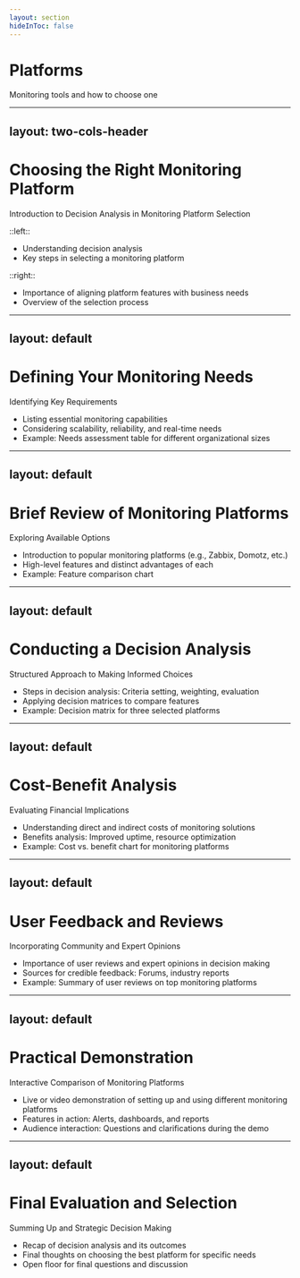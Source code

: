```yaml
---
layout: section
hideInToc: false
---
```


<PresenterTimer :minutes="0" :seconds="10" />

# Platforms

Monitoring tools and how to choose one

---
layout: two-cols-header
---

<PresenterTimer :minutes="4" :seconds="0" />

# Choosing the Right Monitoring Platform

Introduction to Decision Analysis in Monitoring Platform Selection

::left::

- Understanding decision analysis
- Key steps in selecting a monitoring platform

::right::

- Importance of aligning platform features with business needs
- Overview of the selection process

<!--
>
Provide an introduction to the process of decision analysis and its application in selecting the right monitoring platform, setting the stage for a detailed discussion.
-->

---
layout: default
---

# Defining Your Monitoring Needs

Identifying Key Requirements

<PresenterTimer :minutes="4" :seconds="0" />

- Listing essential monitoring capabilities
- Considering scalability, reliability, and real-time needs
- Example: Needs assessment table for different organizational sizes

<!--
>
Discuss how to define specific monitoring needs, including the importance of scalability, reliability, and real-time data processing.
-->

---
layout: default
---

# Brief Review of Monitoring Platforms

Exploring Available Options

<PresenterTimer :minutes="4" :seconds="0" />

- Introduction to popular monitoring platforms (e.g., Zabbix, Domotz, etc.)
- High-level features and distinct advantages of each
- Example: Feature comparison chart

<!--
>
Provide an overview of several popular monitoring platforms, highlighting their key features and advantages through a comparative chart.
-->

---
layout: default
---

# Conducting a Decision Analysis

Structured Approach to Making Informed Choices

<PresenterTimer :minutes="4" :seconds="0" />

- Steps in decision analysis: Criteria setting, weighting, evaluation
- Applying decision matrices to compare features
- Example: Decision matrix for three selected platforms

<!--
>
Explain the decision analysis process including how to set criteria, assign weights, and evaluate options using a decision matrix.
-->

---
layout: default
---

# Cost-Benefit Analysis

Evaluating Financial Implications

<PresenterTimer :minutes="4" :seconds="0" />

- Understanding direct and indirect costs of monitoring solutions
- Benefits analysis: Improved uptime, resource optimization
- Example: Cost vs. benefit chart for monitoring platforms

<!--
>
Discuss how to conduct a cost-benefit analysis, including both the direct costs of deployment and indirect benefits like improved system uptime.
-->

---
layout: default
---

# User Feedback and Reviews

Incorporating Community and Expert Opinions

<PresenterTimer :minutes="4" :seconds="0" />

- Importance of user reviews and expert opinions in decision making
- Sources for credible feedback: Forums, industry reports
- Example: Summary of user reviews on top monitoring platforms

<!--
>
Highlight the importance of considering user feedback and expert reviews, detailing where to find credible sources of information.
-->

---
layout: default
---

# Practical Demonstration

Interactive Comparison of Monitoring Platforms

<PresenterTimer :minutes="10" :seconds="0" />

- Live or video demonstration of setting up and using different monitoring platforms
- Features in action: Alerts, dashboards, and reports
- Audience interaction: Questions and clarifications during the demo

<!--
>
Provide a practical demonstration of key features in action across different platforms, allowing for real-time interaction and clarification.
-->

---
layout: default
---

# Final Evaluation and Selection

Summing Up and Strategic Decision Making

<PresenterTimer :minutes="7" :seconds="0" />

- Recap of decision analysis and its outcomes
- Final thoughts on choosing the best platform for specific needs
- Open floor for final questions and discussion

<!--
>
Wrap up the session by summarizing the decision analysis process and its outcomes, providing final guidance on how to make a strategic choice.
-->
